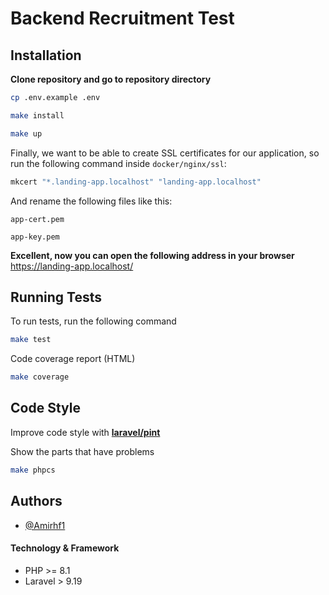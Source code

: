 # Backend Recruitment Test

## Installation

**Clone repository and go to repository directory** 
```bash
cp .env.example .env
```
```bash
make install
```
```bash
make up 
```

Finally, we want to be able to create SSL certificates for our application,
so run the following command inside `docker/nginx/ssl`:
```php
mkcert "*.landing-app.localhost" "landing-app.localhost"
```
And rename the following files like this:

`app-cert.pem`

`app-key.pem`

**Excellent, now you can open the following address in your browser**
https://landing-app.localhost/



## Running Tests

To run tests, run the following command

```bash
make test 
```

Code coverage report (HTML)
```bash
make coverage 
```

## Code Style

Improve code style with **[laravel/pint](https://github.com/laravel/pint)**

Show the parts that have problems
```bash
make phpcs
```

## Authors

- [@Amirhf1](https://www.github.com/Amirhf1)

#### Technology & Framework
- PHP >= 8.1
- Laravel > 9.19
